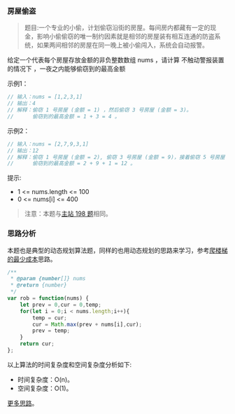 ###  房屋偷盗 

> 题目:一个专业的小偷，计划偷窃沿街的房屋。每间房内都藏有一定的现金，影响小偷偷窃的唯一制约因素就是相邻的房屋装有相互连通的防盗系统，如果两间相邻的房屋在同一晚上被小偷闯入，系统会自动报警。

给定一个代表每个房屋存放金额的非负整数数组 nums ，请计算 不触动警报装置的情况下 ，一夜之内能够偷窃到的最高金额


示例1：

```js
// 输入：nums = [1,2,3,1]
// 输出：4
// 解释：偷窃 1 号房屋 (金额 = 1) ，然后偷窃 3 号房屋 (金额 = 3)。
//      偷窃到的最高金额 = 1 + 3 = 4 。
```


示例2：

```js
// 输入：nums = [2,7,9,3,1]
// 输出：12
// 解释：偷窃 1 号房屋 (金额 = 2), 偷窃 3 号房屋 (金额 = 9)，接着偷窃 5 号房屋 (金额 = 1)。
//      偷窃到的最高金额 = 2 + 9 + 1 = 12 。
```

提示:

* 1 <= nums.length <= 100
* 0 <= nums[i] <= 400


> 注意：本题与[主站 198 题](https://leetcode-cn.com/problems/house-robber/)相同。

### 思路分析

本题也是典型的动态规划算法题，同样的也用动态规划的思路来学习，参考[爬楼梯的最少成本](/codes/2/minCostClimbingStairs.md)思路。

```js
/**
 * @param {number[]} nums
 * @return {number}
 */
var rob = function(nums) {
    let prev = 0,cur = 0,temp;
    for(let i = 0;i < nums.length;i++){
        temp = cur;
        cur = Math.max(prev + nums[i],cur);
        prev = temp;
    }
    return cur;
};
```

以上算法的时间复杂度和空间复杂度分析如下:

* 时间复杂度：O(n)。
* 空间复杂度：O(1)。

[更多思路](https://leetcode-cn.com/problems/Gu0c2T/solution/jian-zhi-offer-ii-089-fang-wu-tou-dao-do-y2uu/)。
